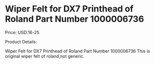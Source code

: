 # Wiper Felt for DX7 Printhead of Roland Part Number 1000006736

Price: USD:16-25

Product Details:

Wiper Felt for DX7 Printhead of Roland Part Number 1000006736
This is original wiper felt of roland,not generic.